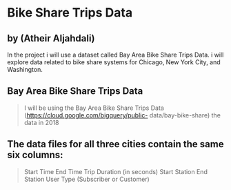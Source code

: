 # Bike Share Trips Data
## by (Atheir Aljahdali)

In the project i will use a dataset called Bay Area Bike Share Trips Data. i will explore data related to bike share systems for Chicago, New York City, and Washington.

## Bay Area Bike Share Trips Data

> I will be using the Bay Area Bike Share Trips Data (https://cloud.google.com/bigquery/public- data/bay-bike-share) the data in 2018
## The data files for all three cities contain the same six columns:

> Start Time
> End Time
> Trip Duration (in seconds)
> Start Station
> End Station
> User Type (Subscriber or Customer)

